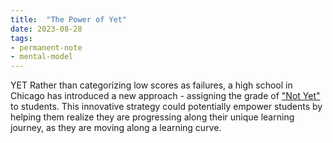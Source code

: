 ```yaml
---
title:  "The Power of Yet"
date: 2023-08-28
tags: 
- permanent-note 
- mental-model
---
```

YET
Rather than categorizing low scores as failures, a high school in Chicago has introduced a new approach - assigning the grade of ["Not Yet"](https://www.youtube.com/watch?v=_X0mgOOSpLU) to students. This innovative strategy could potentially empower students by helping them realize they are progressing along their unique learning journey, as they are moving along a learning curve.


